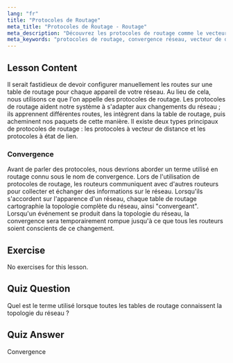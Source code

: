 ```yaml
---
lang: "fr"
title: "Protocoles de Routage"
meta_title: "Protocoles de Routage - Routage"
meta_description: "Découvrez les protocoles de routage comme le vecteur de distance et l'état de lien. Comprenez la convergence du réseau et comment les routeurs s'adaptent aux changements. Commencez votre parcours de mise en réseau Linux !"
meta_keywords: "protocoles de routage, convergence réseau, vecteur de distance, état de lien, mise en réseau Linux, guide du débutant, tutoriel réseau"
---
```


## Lesson Content

Il serait fastidieux de devoir configurer manuellement les routes sur une table de routage pour chaque appareil de votre réseau. Au lieu de cela, nous utilisons ce que l'on appelle des protocoles de routage. Les protocoles de routage aident notre système à s'adapter aux changements du réseau ; ils apprennent différentes routes, les intègrent dans la table de routage, puis acheminent nos paquets de cette manière. Il existe deux types principaux de protocoles de routage : les protocoles à vecteur de distance et les protocoles à état de lien.

### Convergence

Avant de parler des protocoles, nous devrions aborder un terme utilisé en routage connu sous le nom de convergence. Lors de l'utilisation de protocoles de routage, les routeurs communiquent avec d'autres routeurs pour collecter et échanger des informations sur le réseau. Lorsqu'ils s'accordent sur l'apparence d'un réseau, chaque table de routage cartographie la topologie complète du réseau, ainsi "convergeant". Lorsqu'un événement se produit dans la topologie du réseau, la convergence sera temporairement rompue jusqu'à ce que tous les routeurs soient conscients de ce changement.

## Exercise

No exercises for this lesson.

## Quiz Question

Quel est le terme utilisé lorsque toutes les tables de routage connaissent la topologie du réseau ?

## Quiz Answer

Convergence
